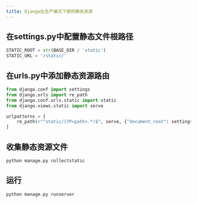 ```yaml
---
title: Django在生产模式下提供静态资源
---
```


## 在settings.py中配置静态文件根路径
```python
STATIC_ROOT = str(BASE_DIR / 'static')
STATIC_URL = '/static/'
```

## 在urls.py中添加静态资源路由
```python
from django.conf import settings
from django.urls import re_path
from django.conf.urls.static import static
from django.views.static import serve

urlpatterns = [
    re_path(r"^static/(?P<path>.*)$", serve, {"document_root": settings.STATIC_ROOT})
]
```

## 收集静态资源文件
```bash
python manage.py collectstatic
```

## 运行
```bash
python manage.py runserver
```
